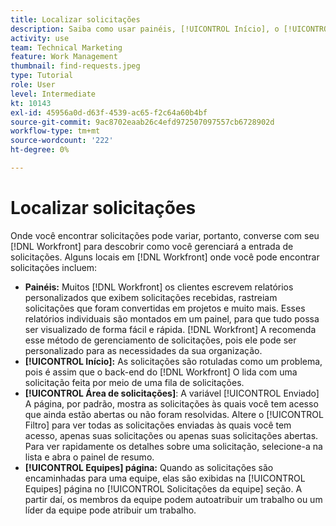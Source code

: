 ```yaml
---
title: Localizar solicitações
description: Saiba como usar painéis, [!UICONTROL Início], o [!UICONTROL Solicitações] e a [!UICONTROL Equipes] página para localizar solicitações recebidas feitas por meio de uma fila de solicitações.
activity: use
team: Technical Marketing
feature: Work Management
thumbnail: find-requests.jpeg
type: Tutorial
role: User
level: Intermediate
kt: 10143
exl-id: 45956a0d-d63f-4539-ac65-f2c64a60b4bf
source-git-commit: 9ac8702eaab26c4efd972507097557cb6728902d
workflow-type: tm+mt
source-wordcount: '222'
ht-degree: 0%

---
```


# Localizar solicitações

Onde você encontrar solicitações pode variar, portanto, converse com seu [!DNL  Workfront] para descobrir como você gerenciará a entrada de solicitações. Alguns locais em [!DNL Workfront] onde você pode encontrar solicitações incluem:

* **Painéis:** Muitos [!DNL Workfront] os clientes escrevem relatórios personalizados que exibem solicitações recebidas, rastreiam solicitações que foram convertidas em projetos e muito mais. Esses relatórios individuais são montados em um painel, para que tudo possa ser visualizado de forma fácil e rápida. [!DNL Workfront] A recomenda esse método de gerenciamento de solicitações, pois ele pode ser personalizado para as necessidades da sua organização.
* **[!UICONTROL Início]:** As solicitações são rotuladas como um problema, pois é assim que o back-end do [!DNL Workfront] O lida com uma solicitação feita por meio de uma fila de solicitações.
* **[!UICONTROL Área de solicitações]**: A variável [!UICONTROL Enviado] A página, por padrão, mostra as solicitações às quais você tem acesso que ainda estão abertas ou não foram resolvidas. Altere o [!UICONTROL Filtro] para ver todas as solicitações enviadas às quais você tem acesso, apenas suas solicitações ou apenas suas solicitações abertas. Para ver rapidamente os detalhes sobre uma solicitação, selecione-a na lista e abra o painel de resumo.
* **[!UICONTROL Equipes] página:** Quando as solicitações são encaminhadas para uma equipe, elas são exibidas na [!UICONTROL Equipes] página no [!UICONTROL Solicitações da equipe] seção. A partir daí, os membros da equipe podem autoatribuir um trabalho ou um líder da equipe pode atribuir um trabalho.
